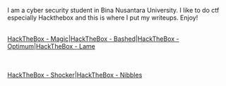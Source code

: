 I am a cyber security student in Bina Nusantara University. I like to do ctf especially Hackthebox and this is where I put my writeups. Enjoy!
<br><br>

[HackTheBox - Magic](https://corporalcat.github.io/Writeups/Magic/)|[HackTheBox - Bashed](https://corporalcat.github.io/Writeups/Bashed/)|[HackTheBox - Optimum](https://corporalcat.github.io/Writeups/Optimum/)|[HackTheBox - Lame](https://corporalcat.github.io/Writeups/Lame/)<br><br><br>

[HackTheBox - Shocker](https://corporalcat.github.io/Writeups/Shocker/)|[HackTheBox - Nibbles](https://corporalcat.github.io/Writeups/Nibbles/)



